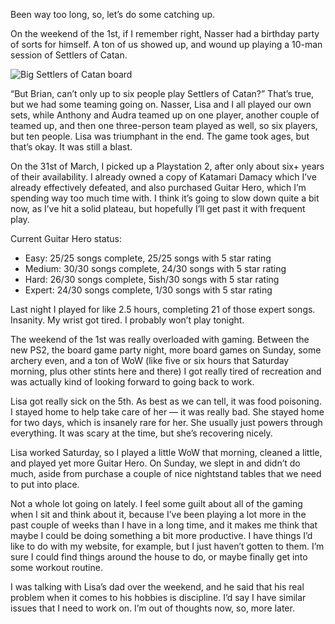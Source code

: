 Been way too long, so, let’s do some catching up.

On the weekend of the 1st, if I remember right, Nasser had a birthday party of sorts for himself. A ton of us showed up, and wound up playing a 10-man session of Settlers of Catan.

![Big Settlers of Catan board][1]

“But Brian, can’t only up to six people play Settlers of Catan?” That’s true, but we had some teaming going on. Nasser, Lisa and I all played our own sets, while Anthony and Audra teamed up on one player, another couple of teamed up, and then one three-person team played as well, so six players, but ten people. Lisa was triumphant in the end. The game took ages, but that’s okay. It was still a blast.

On the 31st of March, I picked up a Playstation 2, after only about six+ years of their availability. I already owned a copy of Katamari Damacy which I’ve already effectively defeated, and also purchased Guitar Hero, which I’m spending way too much time with. I think it’s going to slow down quite a bit now, as I’ve hit a solid plateau, but hopefully I’ll get past it with frequent play.

Current Guitar Hero status:

*   Easy: 25/25 songs complete, 25/25 songs with 5 star rating
*   Medium: 30/30 songs complete, 24/30 songs with 5 star rating
*   Hard: 26/30 songs complete, 5ish/30 songs with 5 star rating
*   Expert: 24/30 songs complete, 1/30 songs with 5 star rating

Last night I played for like 2.5 hours, completing 21 of those expert songs. Insanity. My wrist got tired. I probably won’t play tonight.

The weekend of the 1st was really overloaded with gaming. Between the new PS2, the board game party night, more board games on Sunday, some archery even, and a ton of WoW (like five or six hours that Saturday morning, plus other stints here and there) I got really tired of recreation and was actually kind of looking forward to going back to work.

Lisa got really sick on the 5th. As best as we can tell, it was food poisoning. I stayed home to help take care of her — it was really bad. She stayed home for two days, which is insanely rare for her. She usually just powers through everything. It was scary at the time, but she’s recovering nicely.

Lisa worked Saturday, so I played a little WoW that morning, cleaned a little, and played yet more Guitar Hero. On Sunday, we slept in and didn’t do much, aside from purchase a couple of nice nightstand tables that we need to put into place.

Not a whole lot going on lately. I feel some guilt about all of the gaming when I sit and think about it, because I’ve been playing a lot more in the past couple of weeks than I have in a long time, and it makes me think that maybe I could be doing something a bit more productive. I have things I’d like to do with my website, for example, but I just haven’t gotten to them. I’m sure I could find things around the house to do, or maybe finally get into some workout routine.

I was talking with Lisa’s dad over the weekend, and he said that his real problem when it comes to his hobbies is discipline. I’d say I have similar issues that I need to work on. I’m out of thoughts now, so, more later.

 [1]: http://static.flickr.com/48/127469002_ec54455c21_o.jpg
